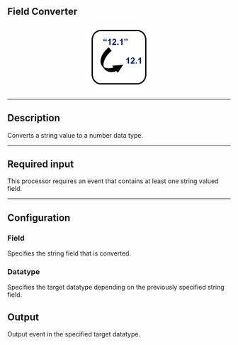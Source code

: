 <!--
  ~ Licensed to the Apache Software Foundation (ASF) under one or more
  ~ contributor license agreements.  See the NOTICE file distributed with
  ~ this work for additional information regarding copyright ownership.
  ~ The ASF licenses this file to You under the Apache License, Version 2.0
  ~ (the "License"); you may not use this file except in compliance with
  ~ the License.  You may obtain a copy of the License at
  ~
  ~    http://www.apache.org/licenses/LICENSE-2.0
  ~
  ~ Unless required by applicable law or agreed to in writing, software
  ~ distributed under the License is distributed on an "AS IS" BASIS,
  ~ WITHOUT WARRANTIES OR CONDITIONS OF ANY KIND, either express or implied.
  ~ See the License for the specific language governing permissions and
  ~ limitations under the License.
  ~
  -->

## Field Converter

<p align="center"> 
    <img src="icon.png" width="150px;" class="pe-image-documentation"/>
</p>

***

## Description

Converts a string value to a number data type. 


***

## Required input
This processor requires an event that contains at least one string valued field.

***

## Configuration

### Field
Specifies the string field that is converted.

### Datatype
Specifies the target datatype depending on the previously specified string field.

## Output
Output event in the specified target datatype.